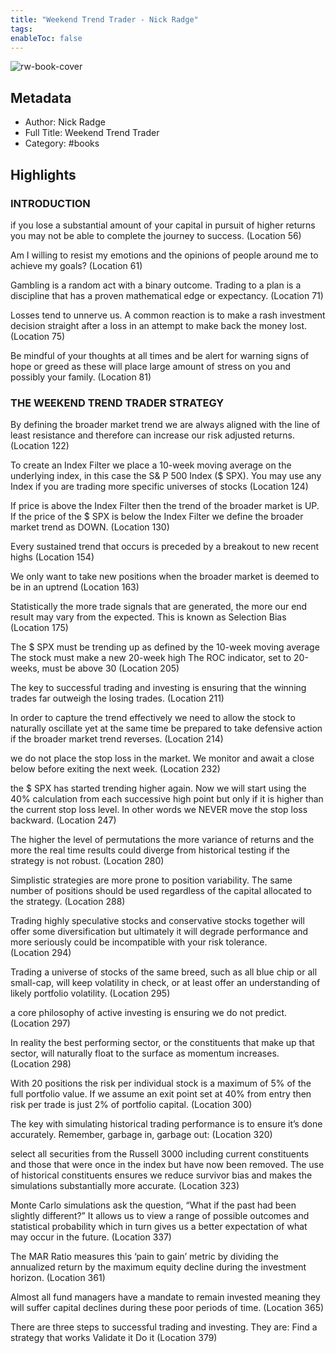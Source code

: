 ```yaml
---
title: "Weekend Trend Trader - Nick Radge"
tags: 
enableToc: false
---
```


![rw-book-cover](https://readwise-assets.s3.amazonaws.com/media/uploaded_book_covers/profile_78021/7417bfe7-0749-40a5-8a89-e81d79fdfb11.jpg)

## Metadata
- Author: Nick Radge
- Full Title: Weekend Trend Trader
- Category: #books

## Highlights
### INTRODUCTION
if you lose a substantial amount of your capital in pursuit of higher returns you may not be able to complete the journey to success. (Location 56)

Am I willing to resist my emotions and the opinions of people around me to achieve my goals? (Location 61)

Gambling is a random act with a binary outcome. Trading to a plan is a discipline that has a proven mathematical edge or expectancy. (Location 71)

Losses tend to unnerve us. A common reaction is to make a rash investment decision straight after a loss in an attempt to make back the money lost. (Location 75)

Be mindful of your thoughts at all times and be alert for warning signs of hope or greed as these will place large amount of stress on you and possibly your family. (Location 81)

### THE WEEKEND TREND TRADER STRATEGY
By defining the broader market trend we are always aligned with the line of least resistance and therefore can increase our risk adjusted returns. (Location 122)

To create an Index Filter we place a 10-week moving average on the underlying index, in this case the S& P 500 Index ($ SPX). You may use any Index if you are trading more specific universes of stocks (Location 124)

If price is above the Index Filter then the trend of the broader market is UP. If the price of the $ SPX is below the Index Filter we define the broader market trend as DOWN. (Location 130)

Every sustained trend that occurs is preceded by a breakout to new recent highs (Location 154)

We only want to take new positions when the broader market is deemed to be in an uptrend (Location 163)

Statistically the more trade signals that are generated, the more our end result may vary from the expected. This is known as Selection Bias (Location 175)

The $ SPX must be trending up as defined by the 10-week moving average The stock must make a new 20-week high The ROC indicator, set to 20-weeks, must be above 30 (Location 205)

The key to successful trading and investing is ensuring that the winning trades far outweigh the losing trades. (Location 211)

In order to capture the trend effectively we need to allow the stock to naturally oscillate yet at the same time be prepared to take defensive action if the broader market trend reverses. (Location 214)

we do not place the stop loss in the market. We monitor and await a close below before exiting the next week. (Location 232)

the $ SPX has started trending higher again. Now we will start using the 40% calculation from each successive high point but only if it is higher than the current stop loss level. In other words we NEVER move the stop loss backward. (Location 247)

The higher the level of permutations the more variance of returns and the more the real time results could diverge from historical testing if the strategy is not robust. (Location 280)

Simplistic strategies are more prone to position variability. The same number of positions should be used regardless of the capital allocated to the strategy. (Location 288)

Trading highly speculative stocks and conservative stocks together will offer some diversification but ultimately it will degrade performance and more seriously could be incompatible with your risk tolerance. (Location 294)

Trading a universe of stocks of the same breed, such as all blue chip or all small-cap, will keep volatility in check, or at least offer an understanding of likely portfolio volatility. (Location 295)

a core philosophy of active investing is ensuring we do not predict. (Location 297)

In reality the best performing sector, or the constituents that make up that sector, will naturally float to the surface as momentum increases. (Location 298)

With 20 positions the risk per individual stock is a maximum of 5% of the full portfolio value. If we assume an exit point set at 40% from entry then risk per trade is just 2% of portfolio capital. (Location 300)

The key with simulating historical trading performance is to ensure it’s done accurately. Remember, garbage in, garbage out: (Location 320)

select all securities from the Russell 3000 including current constituents and those that were once in the index but have now been removed. The use of historical constituents ensures we reduce survivor bias and makes the simulations substantially more accurate. (Location 323)

Monte Carlo simulations ask the question, “What if the past had been slightly different?” It allows us to view a range of possible outcomes and statistical probability which in turn gives us a better expectation of what may occur in the future. (Location 337)

The MAR Ratio measures this ‘pain to gain’ metric by dividing the annualized return by the maximum equity decline during the investment horizon. (Location 361)

Almost all fund managers have a mandate to remain invested meaning they will suffer capital declines during these poor periods of time. (Location 365)

There are three steps to successful trading and investing. They are: Find a strategy that works Validate it Do it (Location 379)

